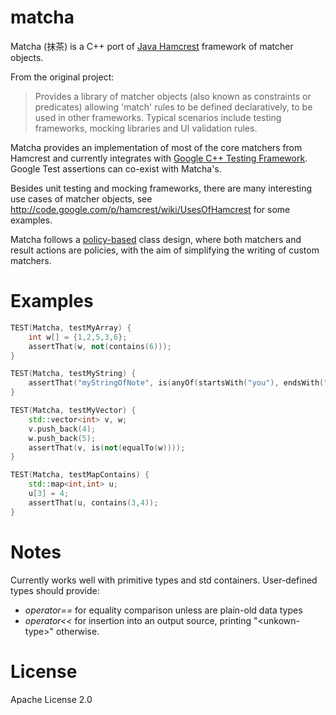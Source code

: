 matcha
======

Matcha (抹茶) is a C++ port of [Java Hamcrest](http://hamcrest.org/JavaHamcrest/) framework of matcher objects.

From the original project:
> Provides a library of matcher objects (also known as constraints or predicates) allowing 'match' rules to be defined declaratively, to be used in other frameworks. Typical scenarios include testing frameworks, mocking libraries and UI validation rules.

Matcha provides an implementation of most of the core matchers from Hamcrest and currently integrates with [Google C++ Testing Framework](https://code.google.com/p/googletest/). Google Test assertions can co-exist with Matcha's.

Besides unit testing and mocking frameworks, there are many interesting use cases of matcher objects, see http://code.google.com/p/hamcrest/wiki/UsesOfHamcrest for some examples.

Matcha follows a [policy-based](http://en.wikipedia.org/wiki/Policy-based_design) class design, where both matchers and result actions are policies, with the aim of simplifying the writing of custom matchers.


Examples
========
```cpp
TEST(Matcha, testMyArray) {
    int w[] = {1,2,5,3,6};
    assertThat(w, not(contains(6)));
}

TEST(Matcha, testMyString) {
    assertThat("myStringOfNote", is(anyOf(startsWith("you"), endsWith("Note"))));
}

TEST(Matcha, testMyVector) {
    std::vector<int> v, w;
    v.push_back(4);
    w.push_back(5);
    assertThat(v, is(not(equalTo(w))));
}

TEST(Matcha, testMapContains) {
    std::map<int,int> u;
    u[3] = 4;
    assertThat(u, contains(3,4));
}
```

Notes
=====
Currently works well with primitive types and std containers. User-defined types should provide:
- *operator==* for equality comparison unless are plain-old data types
- *operator<<* for insertion into an output source, printing "\<unkown-type\>" otherwise.

License
=======
Apache License 2.0
